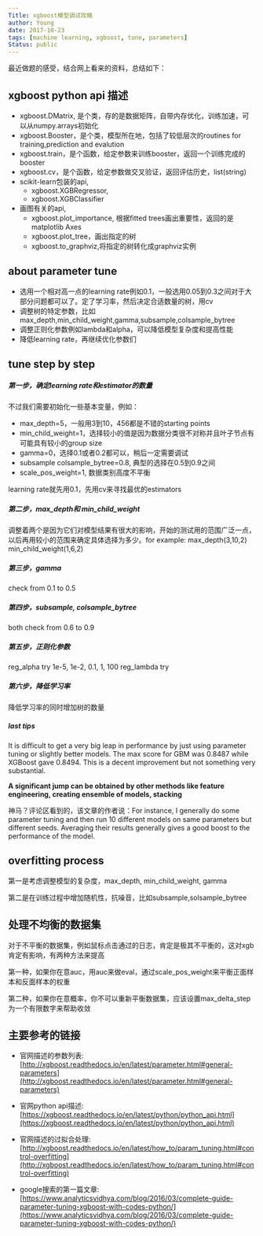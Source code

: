 ```yaml
---
Title: xgboost模型调试攻略
author: Young
date: 2017-10-23
tags: [machine learning, xgboost, tune, parameters]
Status: public
---
```

最近做题的感受，结合网上看来的资料，总结如下：

## xgboost python api 描述

* xgboost.DMatrix, 是个类，存的是数据矩阵，自带内存优化，训练加速，可以从numpy.arrays初始化
* xgboost.Booster，是个类，模型所在地，包括了较低层次的routines for training,prediction and evalution
* xgboost.train，是个函数，给定参数来训练booster，返回一个训练完成的booster
* xgboost.cv，是个函数，给定参数做交叉验证，返回评估历史，list(string)
* scikit-learn包装的api, 
	* xgboost.XGBRegressor, 
	* xgboost.XGBClassifier
* 画图有关的api, 
	* xgboost.plot_importance, 根据fitted trees画出重要性，返回的是matplotlib Axes
	* xgboost.plot_tree，画出指定的树
	* xgboost.to_graphviz,将指定的树转化成graphviz实例

## about parameter tune

* 选用一个相对高一点的learning rate例如0.1，一般选用0.05到0.3之间对于大部分问题都可以了。定了学习率，然后决定合适数量的树，用cv
* 调整树的特定参数，比如max_depth,min_child_weight,gamma,subsample,colsample_bytree
* 调整正则化参数例如lambda和alpha，可以降低模型复杂度和提高性能
* 降低learning rate，再继续优化参数们

## tune step by step

##### 第一步，确定learning rate和estimator的数量
  
 不过我们需要初始化一些基本变量，例如：
 
 * max_depth=5，一般用3到10，456都是不错的starting points
 * min_child_weight=1，选择较小的值是因为数据分类很不对称并且叶子节点有可能具有较小的group size
 * gamma=0，选择0.1或者0.2都可以，稍后一定需要调试
 * subsample colsample_bytree=0.8, 典型的选择在0.5到0.9之间
 * scale_pos_weight=1, 数据类别高度不平衡

 learning rate就先用0.1，先用cv来寻找最优的estimators 
 
##### 第二步，max_depth和 min_child_weight

  调整着两个是因为它们对模型结果有很大的影响，开始的测试用的范围广泛一点，以后再用较小的范围来确定具体选择为多少。for example: max_depth(3,10,2) min_child_weight(1,6,2)

##### 第三步，gamma
  check from 0.1 to 0.5
  
##### 第四步，subsample, colsample_bytree
  both check from 0.6 to 0.9
  
##### 第五步，正则化参数
  reg_alpha try 1e-5, 1e-2, 0.1, 1, 100
  reg_lambda try 
  
##### 第六步，降低学习率
降低学习率的同时增加树的数量

##### last tips
It is difficult to get a very big leap in performance by just using parameter tuning or slightly better models. The max score for GBM was 0.8487 while XGBoost gave 0.8494. This is a decent improvement but not something very substantial.

**A significant jump can be obtained by other methods like feature engineering, creating ensemble of models, stacking**

神马？评论区看到的，该文章的作者说：For instance, I generally do some parameter tuning and then run 10 different models on same parameters but different seeds. Averaging their results generally gives a good boost to the performance of the model. 

## overfitting process

第一是考虑调整模型的复杂度，max_depth, min_child_weight, gamma

第二是在训练过程中增加随机性，抗噪音，比如subsample,solsample_bytree

## 处理不均衡的数据集

对于不平衡的数据集，例如鼠标点击通过的日志，肯定是极其不平衡的，这对xgb肯定有影响，有两种方法来提高

第一种，如果你在意auc，用auc来做eval，通过scale_pos_weight来平衡正面样本和反面样本的权重

第二种，如果你在意概率，你不可以重新平衡数据集，应该设置max_delta_step为一个有限数字来帮助收敛



## 主要参考的链接

* 官网描述的参数列表:[http://xgboost.readthedocs.io/en/latest/parameter.html#general-parameters](http://xgboost.readthedocs.io/en/latest/parameter.html#general-parameters)

* 官网python api描述:[https://xgboost.readthedocs.io/en/latest/python/python_api.html](https://xgboost.readthedocs.io/en/latest/python/python_api.html)

* 官网描述的过拟合处理:[http://xgboost.readthedocs.io/en/latest/how_to/param_tuning.html#control-overfitting](http://xgboost.readthedocs.io/en/latest/how_to/param_tuning.html#control-overfitting)

* google搜索的第一篇文章:[https://www.analyticsvidhya.com/blog/2016/03/complete-guide-parameter-tuning-xgboost-with-codes-python/](https://www.analyticsvidhya.com/blog/2016/03/complete-guide-parameter-tuning-xgboost-with-codes-python/)
